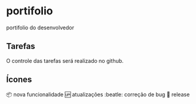 # portifolio
portifolio do desenvolvedor

## Tarefas

O controle das tarefas será realizado no github.

## Ícones

:package: nova funcionalidade 
:up: atualizações
:beatle: correção de bug
:checkered_flag: release
